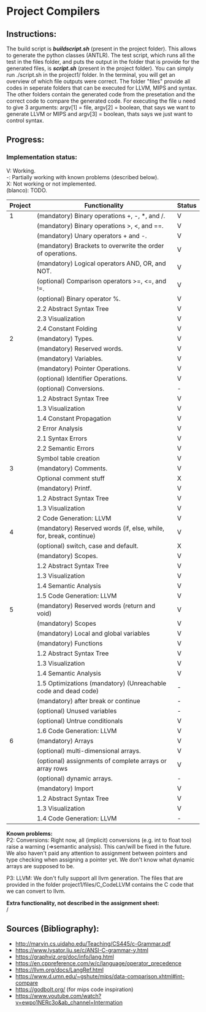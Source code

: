 # Project Compilers

## Instructions:

The build script is ***buildscript.sh*** (present in the project folder). This allows to generate the python classes (ANTLR).
The test script, which runs all the test in the files folder, and puts the output in the folder that is provide for the generated files, is ***script.sh*** (present in the project folder).
You can simply run ./script.sh in the project1/ folder. In the terminal, you will get an overview of which file outputs were correct.
The folder "files" provide all codes in seperate folders that can be executed for LLVM, MIPS and syntax. The other folders contain the generated code from the presetation and the correct code to compare
the generated code.
For executing the file u need to give 3 arguments: argv[1] = file, argv[2] = boolean, that says we want to generate LLVM or MIPS and argv[3] = boolean, thats says we just want to control syntax.  

## Progress:

### Implementation status:

V: Working. \
-: Partially working with known problems (described below).  
X: Not working or not implemented.  
(blanco): TODO.

| Project | Functionality                                                      | Status |
|---------|--------------------------------------------------------------------|--------|
| 1       | (mandatory) Binary operations +, -, *, and /.                      | V      |
|         | (mandatory) Binary operations >, <, and ==.                        | V      |
|         | (mandatory) Unary operators + and -.                               | V      |
|         | (mandatory) Brackets to overwrite the order of operations.         | V      |
|         | (mandatory) Logical operators AND, OR, and NOT.                    | V      |
|         | (optional) Comparison operators >=, <=, and !=.                    | V      |
|         | (optional) Binary operator %.                                      | V      |
|         | 2.2 Abstract Syntax Tree                                           | V      |
|         | 2.3 Visualization                                                  | V      |
|         | 2.4 Constant Folding                                               | V      |
| 2       | (mandatory) Types.                                                 | V      |
|         | (mandatory) Reserved words.                                        | V      |
|         | (mandatory) Variables.                                             | V      |
|         | (mandatory) Pointer Operations.                                    | V      |
|         | (optional) Identifier Operations.                                  | V      |
|         | (optional) Conversions.                                            | -      |
|         | 1.2 Abstract Syntax Tree                                           | V      |
|         | 1.3 Visualization                                                  | V      |
|         | 1.4 Constant Propagation                                           | V      |
|         | 2 Error Analysis                                                   | V      |
|         | 2.1 Syntax Errors                                                  | V      |
|         | 2.2 Semantic Errors                                                | V      |
|         | Symbol table creation                                              | V      |
| 3       | (mandatory) Comments.                                              | V      |
|         | Optional comment stuff                                             | X      |
|         | (mandatory) Printf.                                                | V      |
|         | 1.2 Abstract Syntax Tree                                           | V      |
|         | 1.3 Visualization                                                  | V      |
|         | 2 Code Generation: LLVM                                            | V      |
| 4       | (mandatory) Reserved words (if, else, while, for, break, continue) | V      |
|         | (optional) switch, case and default.                               | X      |
|         | (mandatory) Scopes.                                                | V      |
|         | 1.2 Abstract Syntax Tree                                           | V      |
|         | 1.3 Visualization                                                  | V      |
|         | 1.4 Semantic Analysis                                              | V      |
|         | 1.5 Code Generation: LLVM                                          | V      |
| 5       | (mandatory) Reserved words (return and void)                       | V      |
|         | (mandatory) Scopes                                                 | V      |
|         | (mandatory) Local and global variables                             | V      |
|         | (mandatory) Functions                                              | V      |
|         | 1.2 Abstract Syntax Tree                                           | V      |
|         | 1.3 Visualization                                                  | V      |
|         | 1.4 Semantic Analysis                                              | V      |
|         | 1.5 Optimizations (mandatory) (Unreachable code and dead code)     | -      |
|         | (mandatory) after break or continue                                | -      |
|         | (optional) Unused variables                                        | -      |
|         | (optional) Untrue conditionals                                     | V      |
|         | 1.6 Code Generation: LLVM                                          | V      |
| 6       | (mandatory) Arrays                                                 | V      |
|         | (optional) multi-dimensional arrays.                               | V      |
|         | (optional) assignments of complete arrays or array rows            | V      |
|         | (optional) dynamic arrays.                                         | -      |
|         | (mandatory) Import                                                 | V      |
|         | 1.2 Abstract Syntax Tree                                           | V      |
|         | 1.3 Visualization                                                  | V      |
|         | 1.4 Code Generation: LLVM                                          | -      |

**Known problems:**\
P2: Conversions: Right now, all (implicit) conversions (e.g. int to float too) raise a warning (=>semantic analysis). This can/will be fixed in the future.
We also haven't paid any attention to assignment between pointers and type checking when assigning a pointer yet.
We don't know what dynamic arrays are supposed to be.

P3: LLVM: We don't fully support all llvm generation. The files that are provided in the folder project1/files/C_CodeLLVM contains the C code that we can convert to llvm.

**Extra functionality, not described in the assignment sheet:** \
/

## Sources (Bibliography):
- http://marvin.cs.uidaho.edu/Teaching/CS445/c-Grammar.pdf
- https://www.lysator.liu.se/c/ANSI-C-grammar-y.html
- https://graphviz.org/doc/info/lang.html
- https://en.cppreference.com/w/c/language/operator_precedence
- https://llvm.org/docs/LangRef.html
- https://www.d.umn.edu/~gshute/mips/data-comparison.xhtml#int-compare
- https://godbolt.org/ (for mips code inspiration)
- https://www.youtube.com/watch?v=ewpo1NERc3o&ab_channel=Intermation